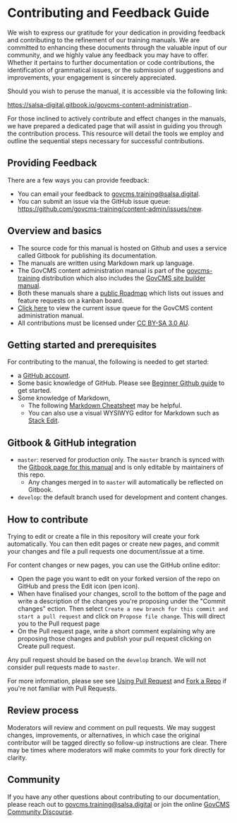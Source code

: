 # Contributing and Feedback Guide

We wish to express our gratitude for your dedication in providing feedback and contributing to the refinement of our training manuals. We are committed to enhancing these documents through the valuable input of our community, and we highly value any feedback you may have to offer. Whether it pertains to further documentation or code contributions, the identification of grammatical issues, or the submission of suggestions and improvements, your engagement is sincerely appreciated.

Should you wish to peruse the manual, it is accessible via the following link:&#x20;

https://salsa-digital.gitbook.io/govcms-content-administration..

For those inclined to actively contribute and effect changes in the manuals, we have prepared a dedicated page that will assist in guiding you through the contribution process. This resource will detail the tools we employ and outline the sequential steps necessary for successful contributions.

## Providing Feedback

There are a few ways you can provide feedback:

* You can email your feedback to [govcms.training@salsa.digital](mailto:govcms.training@salsa.digital).
* You can submit an issue via the GitHub issue queue: \
  https://github.com/govcms-training/content-admin/issues/new.

## Overview and basics

* The source code for this manual is hosted on Github and uses a service called Gitbook for publishing its documentation.
* The manuals are written using Markdown mark up language.
* The GovCMS content administration manual is part of the [govcms-training](https://github.com/govcms-training) distribution which also includes the [GovCMS site builder manual](https://github.com/govcms-training/site-builder).
* Both these manuals share a [public Roadmap](https://github.com/orgs/govcms-training/projects/1) which lists out issues and feature requests on a kanban board.
* [Click here](https://github.com/govcms-training/content-admin/issues) to view the current issue queue for the GovCMS content administration manual.
* All contributions must be licensed under [CC BY-SA 3.0 AU](https://creativecommons.org/licenses/by-sa/3.0/au/).

## Getting started and prerequisites

For contributing to the manual, the following is needed to get started:

* a [GitHub account](https://github.com/join).
* Some basic knowledge of GitHub. Please see [Beginner Github guide](https://guides.github.com/activities/hello-world/) to get started.
* Some knowledge of Markdown,
  * The following [Markdown Cheatsheet](https://guides.github.com/features/mastering-markdown/) may be helpful.
  * You can also use a visual WYSIWYG editor for Markdown such as [Stack Edit](https://stackedit.io/app).

## Gitbook & GitHub integration <a href="#contributing-github" id="contributing-github"></a>

* `master`: reserved for production only. The `master` branch is synced with the [Gitbook page for this manual](https://salsa-digital.gitbook.io/govcms-content-administration/) and is only editable by maintainers of this repo.
  * Any changes merged in to `master` will automatically be reflected on Gitbook.
* `develop`: the default branch used for development and content changes.

## How to contribute

Trying to edit or create a file in this repository will create your fork automatically. You can then edit pages or create new pages, and commit your changes and file a pull requests one document/issue at a time.

For content changes or new pages, you can use the GitHub online editor:

* Open the page you want to edit on your forked version of the repo on GitHub and press the Edit icon (pen icon).
* When have finalised your changes, scroll to the bottom of the page and write a description of the changes you're proposing under the "Commit changes" ection. Then select `Create a new branch for this commit and start a pull request` and click on `Propose file change`. This will direct you to the Pull request page
* On the Pull request page, write a short comment explaining why are proposing those changes and publish your pull request clicking on Create pull request.

Any pull request should be based on the `develop` branch. We will not consider pull requests made to `master`.

For more information, please see see [Using Pull Request](https://help.github.com/articles/using-pull-requests/) and [Fork a Repo](https://help.github.com/articles/fork-a-repo/) if you're not familiar with Pull Requests.

## Review process

Moderators will review and comment on pull requests. We may suggest changes, improvements, or alternatives, in which case the original contributor will be tagged directly so follow-up instructions are clear. There may be times where moderators will make commits to your fork directly for clarity.

## Community

If you have any other questions about contributing to our documentation, please reach out to [govcms.training@salsa.digital](mailto:govcms.training@salsa.digital) or join the online [GovCMS Community Discourse](https://www.govcms.gov.au/support/govcms-community).
